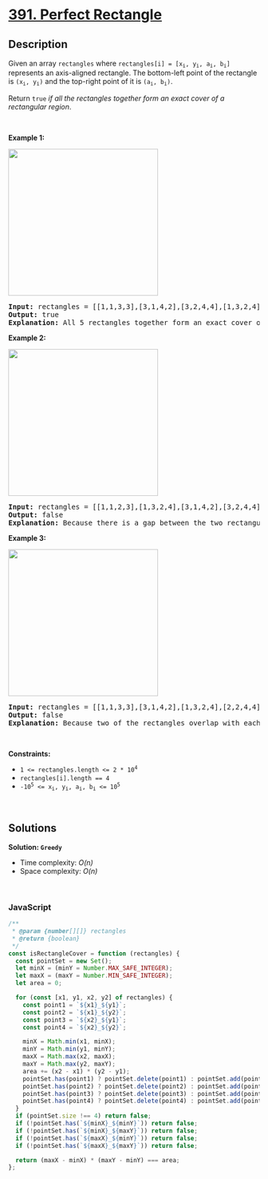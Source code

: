 # [391. Perfect Rectangle](https://leetcode.com/problems/perfect-rectangle)

## Description

<div class="elfjS" data-track-load="description_content"><p>Given an array <code>rectangles</code> where <code>rectangles[i] = [x<sub>i</sub>, y<sub>i</sub>, a<sub>i</sub>, b<sub>i</sub>]</code> represents an axis-aligned rectangle. The bottom-left point of the rectangle is <code>(x<sub>i</sub>, y<sub>i</sub>)</code> and the top-right point of it is <code>(a<sub>i</sub>, b<sub>i</sub>)</code>.</p>

<p>Return <code>true</code> <em>if all the rectangles together form an exact cover of a rectangular region</em>.</p>

<p>&nbsp;</p>
<p><strong class="example">Example 1:</strong></p>
<img alt="" src="https://assets.leetcode.com/uploads/2021/03/27/perectrec1-plane.jpg" style="width: 300px; height: 294px;">
<pre><strong>Input:</strong> rectangles = [[1,1,3,3],[3,1,4,2],[3,2,4,4],[1,3,2,4],[2,3,3,4]]
<strong>Output:</strong> true
<strong>Explanation:</strong> All 5 rectangles together form an exact cover of a rectangular region.
</pre>

<p><strong class="example">Example 2:</strong></p>
<img alt="" src="https://assets.leetcode.com/uploads/2021/03/27/perfectrec2-plane.jpg" style="width: 300px; height: 294px;">
<pre><strong>Input:</strong> rectangles = [[1,1,2,3],[1,3,2,4],[3,1,4,2],[3,2,4,4]]
<strong>Output:</strong> false
<strong>Explanation:</strong> Because there is a gap between the two rectangular regions.
</pre>

<p><strong class="example">Example 3:</strong></p>
<img alt="" src="https://assets.leetcode.com/uploads/2021/03/27/perfecrrec4-plane.jpg" style="width: 300px; height: 294px;">
<pre><strong>Input:</strong> rectangles = [[1,1,3,3],[3,1,4,2],[1,3,2,4],[2,2,4,4]]
<strong>Output:</strong> false
<strong>Explanation:</strong> Because two of the rectangles overlap with each other.
</pre>

<p>&nbsp;</p>
<p><strong>Constraints:</strong></p>

<ul>
	<li><code>1 &lt;= rectangles.length &lt;= 2 * 10<sup>4</sup></code></li>
	<li><code>rectangles[i].length == 4</code></li>
	<li><code>-10<sup>5</sup> &lt;= x<sub>i</sub>, y<sub>i</sub>, a<sub>i</sub>, b<sub>i</sub> &lt;= 10<sup>5</sup></code></li>
</ul>
</div>

<p>&nbsp;</p>

## Solutions

**Solution: `Greedy`**

- Time complexity: <em>O(n)</em>
- Space complexity: <em>O(n)</em>

<p>&nbsp;</p>

### **JavaScript**

```js
/**
 * @param {number[][]} rectangles
 * @return {boolean}
 */
const isRectangleCover = function (rectangles) {
  const pointSet = new Set();
  let minX = (minY = Number.MAX_SAFE_INTEGER);
  let maxX = (maxY = Number.MIN_SAFE_INTEGER);
  let area = 0;

  for (const [x1, y1, x2, y2] of rectangles) {
    const point1 = `${x1}_${y1}`;
    const point2 = `${x1}_${y2}`;
    const point3 = `${x2}_${y1}`;
    const point4 = `${x2}_${y2}`;

    minX = Math.min(x1, minX);
    minY = Math.min(y1, minY);
    maxX = Math.max(x2, maxX);
    maxY = Math.max(y2, maxY);
    area += (x2 - x1) * (y2 - y1);
    pointSet.has(point1) ? pointSet.delete(point1) : pointSet.add(point1);
    pointSet.has(point2) ? pointSet.delete(point2) : pointSet.add(point2);
    pointSet.has(point3) ? pointSet.delete(point3) : pointSet.add(point3);
    pointSet.has(point4) ? pointSet.delete(point4) : pointSet.add(point4);
  }
  if (pointSet.size !== 4) return false;
  if (!pointSet.has(`${minX}_${minY}`)) return false;
  if (!pointSet.has(`${minX}_${maxY}`)) return false;
  if (!pointSet.has(`${maxX}_${minY}`)) return false;
  if (!pointSet.has(`${maxX}_${maxY}`)) return false;

  return (maxX - minX) * (maxY - minY) === area;
};
```
